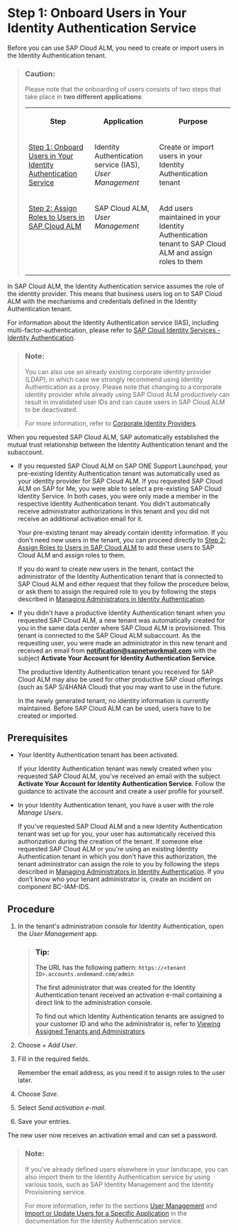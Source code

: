 <!-- loiof2a8a8cd38044f1aae04d8e5491530d4 -->

# Step 1: Onboard Users in Your Identity Authentication Service

Before you can use SAP Cloud ALM, you need to create or import users in the Identity Authentication tenant.



> ### Caution:  
> Please note that the onboarding of users consists of two steps that take place in **two different applications**:
> 
> 
> <table>
> <tr>
> <th valign="top">
> 
> Step
> 
> 
> 
> </th>
> <th valign="top">
> 
> Application
> 
> 
> 
> </th>
> <th valign="top">
> 
> Purpose
> 
> 
> 
> </th>
> </tr>
> <tr>
> <td valign="top">
> 
>  [Step 1: Onboard Users in Your Identity Authentication Service](step-1-onboard-users-in-your-identity-authentication-service-f2a8a8c.md) 
> 
> 
> 
> </td>
> <td valign="top">
> 
> Identity Authentication service \(IAS\), *User Management*
> 
> 
> 
> </td>
> <td valign="top">
> 
> Create or import users in your Identity Authentication tenant
> 
> 
> 
> </td>
> </tr>
> <tr>
> <td valign="top">
> 
>  [Step 2: Assign Roles to Users in SAP Cloud ALM](step-2-assign-roles-to-users-in-sap-cloud-alm-7304b17.md) 
> 
> 
> 
> </td>
> <td valign="top">
> 
> SAP Cloud ALM, *User Management*
> 
> 
> 
> </td>
> <td valign="top">
> 
> Add users maintained in your Identity Authentication tenant to SAP Cloud ALM and assign roles to them
> 
> 
> 
> </td>
> </tr>
> </table>



In SAP Cloud ALM, the Identity Authentication service assumes the role of the identity provider. This means that business users log on to SAP Cloud ALM with the mechanisms and credentials defined in the Identity Authentication tenant.

For information about the Identity Authentication service \(IAS\), including multi-factor-authentication, please refer to [SAP Cloud Identity Services - Identity Authentication](https://help.sap.com/viewer/6d6d63354d1242d185ab4830fc04feb1/Cloud/en-US/d17a116432d24470930ebea41977a888.html).

> ### Note:  
> You can also use an already existing corporate identity provider \(LDAP\), in which case we strongly recommend using Identity Authentication as a proxy. Please note that changing to a corporate identity provider while already using SAP Cloud ALM productively can result in invalidated user IDs and can cause users in SAP Cloud ALM to be deactivated.
> 
> For more information, refer to [Corporate Identity Providers](https://help.sap.com/viewer/6d6d63354d1242d185ab4830fc04feb1/LATEST/en-US/19f3eca47db643b6aad448b5dc1075ad.html).

When you requested SAP Cloud ALM, SAP automatically established the mutual trust relationship between the Identity Authentication tenant and the subaccount.

-   If you requested SAP Cloud ALM on SAP ONE Support Launchpad, your pre-existing Identity Authentication tenant was automatically used as your identity provider for SAP Cloud ALM. If you requested SAP Cloud ALM on SAP for Me, you were able to select a pre-existing SAP Cloud Identity Service. In both cases, you were only made a member in the respective Identity Authentication tenant. You didn't automatically receive administrator authorizations in this tenant and you did not receive an additional activation email for it.

    Your pre-existing tenant may already contain identity information. If you don't need new users in the tenant, you can proceed directly to [Step 2: Assign Roles to Users in SAP Cloud ALM](step-2-assign-roles-to-users-in-sap-cloud-alm-7304b17.md) to add these users to SAP Cloud ALM and assign roles to them.

    If you do want to create new users in the tenant, contact the administrator of the Identity Authentication tenant that is connected to SAP Cloud ALM and either request that they follow the procedure below, or ask them to assign the required role to you by following the steps described in [Managing Administrators in Identity Authentication](https://help.sap.com/viewer/6d6d63354d1242d185ab4830fc04feb1/LATEST/en-US/786eea2e06fa4bef84d914a7c319d74c.html).

-   If you didn't have a productive Identity Authentication tenant when you requested SAP Cloud ALM, a new tenant was automatically created for you in the same data center where SAP Cloud ALM is provisioned. This tenant is connected to the SAP Cloud ALM subaccount. As the requesting user, you were made an administrator in this new tenant and received an email from **notification@sapnetworkmail.com** with the subject **Activate Your Account for Identity Authentication Service**.

    The productive Identity Authentication tenant you received for SAP Cloud ALM may also be used for other productive SAP cloud offerings \(such as SAP S/4HANA Cloud\) that you may want to use in the future.

    In the newly generated tenant, no identity information is currently maintained. Before SAP Cloud ALM can be used, users have to be created or imported.








<a name="loiof2a8a8cd38044f1aae04d8e5491530d4__section_cyj_lcy_hnb"/>

## Prerequisites

-   Your Identity Authentication tenant has been activated.

    If your Identity Authentication tenant was newly created when you requested SAP Cloud ALM, you've received an email with the subject **Activate Your Account for Identity Authentication Service**. Follow the guidance to activate the account and create a user profile for yourself.

-   In your Identity Authentication tenant, you have a user with the role *Manage Users*.

    If you've requested SAP Cloud ALM and a new Identity Authentication tenant was set up for you, your user has automatically received this authorization during the creation of the tenant. If someone else requested SAP Cloud ALM or you're using an existing Identity Authentication tenant in which you don't have this authorization, the tenant administrator can assign the role to you by following the steps described in [Managing Administrators in Identity Authentication](https://help.sap.com/viewer/6d6d63354d1242d185ab4830fc04feb1/LATEST/en-US/786eea2e06fa4bef84d914a7c319d74c.html). If you don’t know who your tenant administrator is, create an incident on component BC-IAM-IDS.




<a name="loiof2a8a8cd38044f1aae04d8e5491530d4__section_h1w_1dy_hnb"/>

## Procedure

1.  In the tenant's administration console for Identity Authentication, open the *User Management* app.

    > ### Tip:  
    > The URL has the following pattern: `https://<tenant ID>.accounts.ondemand.com/admin`
    > 
    > The first administrator that was created for the Identity Authentication tenant received an activation e-mail containing a direct link to the administration console.
    > 
    > To find out which Identity Authentication tenants are assigned to your customer ID and who the administrator is, refer to [Viewing Assigned Tenants and Administrators](https://help.sap.com/viewer/6d6d63354d1242d185ab4830fc04feb1/LATEST/en-US/f56e6f24e373404087d6a1a9a13515a2.html).

2.  Choose *\+ Add User*.

3.  Fill in the required fields.

    Remember the email address, as you need it to assign roles to the user later.

4.  Choose *Save*.

5.  Select *Send activation e-mail*.

6.  Save your entries.


The new user now receives an activation email and can set a password.

> ### Note:  
> If you've already defined users elsewhere in your landscape, you can also import them to the Identity Authentication service by using various tools, such as SAP Identity Management and the Identity Provisioning service.
> 
> For more information, refer to the sections [User Management](http://help.sap.com/viewer/6d6d63354d1242d185ab4830fc04feb1/LATEST/en-US/228428f9f476449cafd841a68d75b234.html) and [Import or Update Users for a Specific Application](https://help.sap.com/docs/IDENTITY_AUTHENTICATION/6d6d63354d1242d185ab4830fc04feb1/33838e0760f8411daf758a1c11818cc4.html) in the documentation for the Identity Authentication service.

